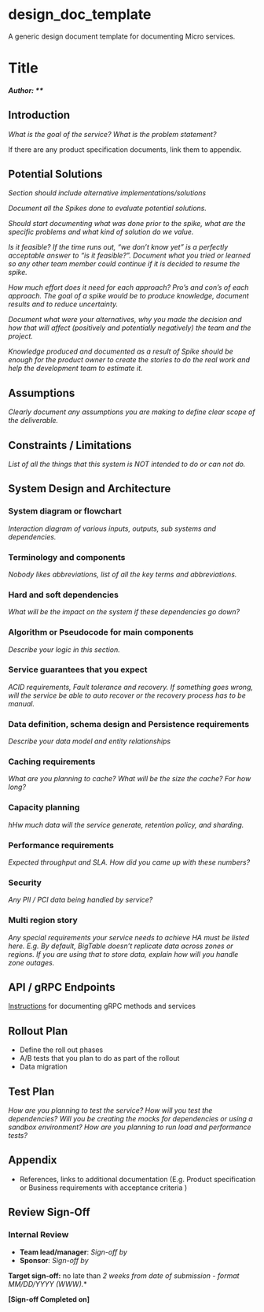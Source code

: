 # design_doc_template
A generic design document template for documenting Micro services.

# Title

##### Author: **

## Introduction

*What is the goal of the service? What is the problem statement?*

If there are any product specification documents, link them to appendix.

## Potential Solutions

*Section should include alternative implementations/solutions*

*Document all the Spikes done to evaluate potential solutions.*

*Should start documenting what was done prior to the spike, what are the specific problems and what kind of solution do we value.*

*Is it feasible? If the time runs out, “we don’t know yet” is a perfectly acceptable answer to “is it feasible?”. Document what you tried or learned so any other team member could continue if it is decided to resume the spike.*

*How much effort does it need for each approach? Pro’s and con’s of each approach. The goal of a spike would be to produce knowledge, document results and to reduce uncertainty.*

*Document what were your alternatives, why you made the decision and how that will affect (positively and potentially negatively) the team and the project.*

*Knowledge produced and documented as a result of Spike should be enough for the product owner to create the stories to do the real work and help the development team to estimate it.*

## Assumptions

 *Clearly document any assumptions you are making to define clear scope of the deliverable.* 

## Constraints / Limitations

 *List of all the things that this system is NOT intended to do or can not do.* 

## System Design and Architecture 

### System diagram or flowchart 

 *Interaction diagram of various inputs, outputs, sub systems and dependencies.* 

### Terminology and components

*Nobody likes abbreviations, list of all the key terms and abbreviations.*  

### Hard and soft dependencies

 *What will be the impact on the system if these dependencies go down?* 

### Algorithm or Pseudocode for main components

*Describe your logic in this section.*

### Service guarantees that you expect

 *ACID requirements, Fault tolerance and recovery. If something goes wrong, will the service be able to auto recover or the recovery process has to be manual.*  

### **Data definition, schema design and Persistence requirements**

*Describe your data model and entity relationships*

### Caching requirements 

*What are you planning to cache? What will be the size the cache? For how long?* 

### Capacity planning

 *hHw much data will the service generate, retention policy, and sharding.* 

### Performance requirements 

 *Expected throughput and SLA. How did you came up with these numbers?* 

### Security 

 *Any PII / PCI data being handled by service?* 

### Multi region story

 *Any special requirements your service needs to achieve HA must be listed here. E.g. By default, BigTable doesn’t replicate data across zones or regions. If you are using that to store data, explain how will you handle zone outages.* 

## API / gRPC Endpoints 

[Instructions](https://github.com/pseudomuto/protoc-gen-doc#writing-documentation) for documenting gRPC methods and services 

## Rollout Plan

- Define the roll out phases
- A/B tests that you plan to do as part of the rollout
- Data migration 

## Test Plan

*How are you planning to test the service? How will you test the dependencies? Will you be creating the mocks for dependencies or using a sandbox environment? How are you planning to run load and performance tests?* 

## Appendix 

- References, links to additional documentation (E.g. Product specification or Business requirements with acceptance criteria )

## Review Sign-Off

### Internal Review

- **Team lead/manager**: *Sign-off by* 
- **Sponsor**: *Sign-off by* 

**Target sign-off:** no late than *2 weeks from date of submission - format MM/DD/YYYY (WWW).**



**[Sign-off Completed on]**
